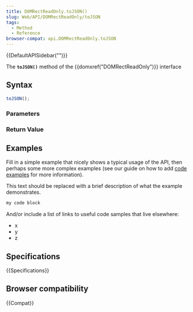 ```yaml
---
title: DOMRectReadOnly.toJSON()
slug: Web/API/DOMRectReadOnly/toJSON
tags:
  - Method
  - Reference
browser-compat: api.DOMRectReadOnly.toJSON
---
```

{{DefaultAPISidebar("")}}

The **`toJSON()`** method of the {{domxref("DOMRectReadOnly")}} interface 

## Syntax

```js
toJSON();
```

### Parameters



### Return Value



## Examples

Fill in a simple example that nicely shows a typical usage of the API, then perhaps some more complex examples (see our guide on how to add [code examples](/en-US/docs/MDN/Contribute/Structures/Code_examples) for more information).

This text should be replaced with a brief description of what the example demonstrates.

```js
my code block
```

And/or include a list of links to useful code samples that live elsewhere:

*   x
*   y
*   z

## Specifications

{{Specifications}}

## Browser compatibility

{{Compat}}

